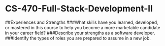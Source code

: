 # CS-470-Full-Stack-Development-II
##Experiences and Strengths
###What skills have you learned, developed, or mastered in this course to help you become a more marketable candidate in your career field?
###Describe your strengths as a software developer.
###Identify the types of roles you are prepared to assume in a new job.

